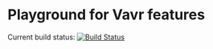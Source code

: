 # Playground for Vavr features

Current build status: [![Build Status](https://travis-ci.org/koenighotze/javaslang-playground.svg?branch=master)](https://travis-ci.org/koenighotze/javaslang-playground)

